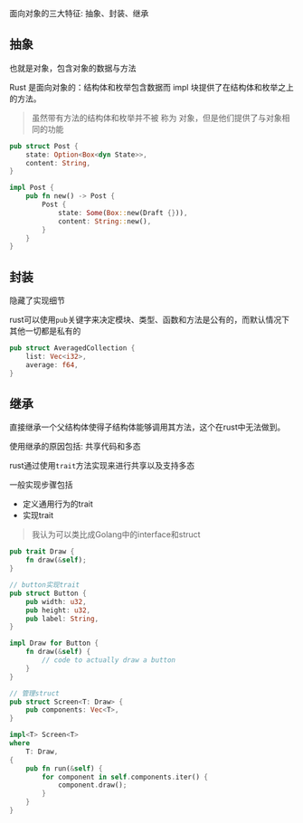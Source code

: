 面向对象的三大特征: 抽象、封装、继承

## 抽象

也就是对象，包含对象的数据与方法

Rust 是面向对象的：结构体和枚举包含数据而 impl 块提供了在结构体和枚举之上的方法。

> 虽然带有方法的结构体和枚举并不被 称为 对象，但是他们提供了与对象相同的功能

```rust
pub struct Post {
    state: Option<Box<dyn State>>,
    content: String,
}

impl Post {
    pub fn new() -> Post {
        Post {
            state: Some(Box::new(Draft {})),
            content: String::new(),
        }
    }
}
```

## 封装

隐藏了实现细节

rust可以使用`pub`关键字来决定模块、类型、函数和方法是公有的，而默认情况下其他一切都是私有的

```rust
pub struct AveragedCollection {
    list: Vec<i32>,
    average: f64,
}
```

## 继承

直接继承一个父结构体使得子结构体能够调用其方法，这个在rust中无法做到。

使用继承的原因包括: 共享代码和多态

rust通过使用`trait`方法实现来进行共享以及支持多态

一般实现步骤包括

- 定义通用行为的trait
- 实现trait

> 我认为可以类比成Golang中的interface和struct

```rust
pub trait Draw {
    fn draw(&self);
}

// button实现trait
pub struct Button {
    pub width: u32,
    pub height: u32,
    pub label: String,
}

impl Draw for Button {
    fn draw(&self) {
        // code to actually draw a button
    }
}

// 管理struct
pub struct Screen<T: Draw> {
    pub components: Vec<T>,
}

impl<T> Screen<T>
where
    T: Draw,
{
    pub fn run(&self) {
        for component in self.components.iter() {
            component.draw();
        }
    }
}
```